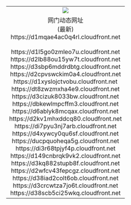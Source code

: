 ﻿<table>
  <tr></tr>
  <tr><td colspan=2 align=center><img src="https://d1mqae4ac0q4rl.cloudfront.net/Up/oGate.jpg" /></td></tr>
  <tr><td colspan=2 align=center>网门动态网址<br/>(最新)
<br>https://d1mqae4ac0q4rl.cloudfront.net
<br/>
<br>https://d1l5go0zmleo7u.cloudfront.net
<br>https://d2lb88ou15yw7t.cloudfront.net
<br>https://d3sbp6mddrdbtg.cloudfront.net
<br>https://d2cpvswckim0a4.cloudfront.net
<br>https://d1xyslojctvobu.cloudfront.net
<br>https://dt8zwzmxha4e9.cloudfront.net
<br>https://d3cizuk8033bw.cloudfront.net
<br>https://dbkewlmpcffm3.cloudfront.net
<br>https://d6ablyk8mcqax.cloudfront.net
<br>https://d2kv1mhxddcq80.cloudfront.net
<br>https://di7pyu3nj7arb.cloudfront.net
<br>https://d4xywcy0qu6sf.cloudfront.net
<br>https://ducpquoheqa5g.cloudfront.net
<br>https://di3r68tpjyf4p.cloudfront.net
<br>https://d149cnbrqk9vk2.cloudfront.net
<br>https://d3kq882stupb8f.cloudfront.net
<br>https://d2wfcv43fepcgz.cloudfront.net
<br>https://d38iad2colt6ob.cloudfront.net
<br>https://d3crcwtza7jo6t.cloudfront.net
<br>https://d38scb5ci25wkq.cloudfront.net
    </td>
  </tr>
</table>
